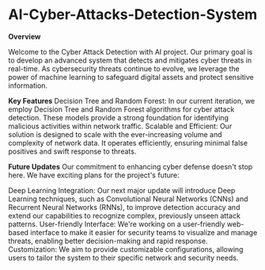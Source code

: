 # AI-Cyber-Attacks-Detection-System

**Overview**

Welcome to the Cyber Attack Detection with AI project. Our primary goal is to develop an advanced system that detects and mitigates cyber threats in real-time. As cybersecurity threats continue to evolve, we leverage the power of machine learning to safeguard digital assets and protect sensitive information.

**Key Features**
Decision Tree and Random Forest: In our current iteration, we employ Decision Tree and Random Forest algorithms for cyber attack detection. These models provide a strong foundation for identifying malicious activities within network traffic.
Scalable and Efficient: Our solution is designed to scale with the ever-increasing volume and complexity of network data. It operates efficiently, ensuring minimal false positives and swift response to threats.

**Future Updates**
Our commitment to enhancing cyber defense doesn't stop here. We have exciting plans for the project's future:

Deep Learning Integration: Our next major update will introduce Deep Learning techniques, such as Convolutional Neural Networks (CNNs) and Recurrent Neural Networks (RNNs), to improve detection accuracy and extend our capabilities to recognize complex, previously unseen attack patterns.
User-friendly Interface: We're working on a user-friendly web-based interface to make it easier for security teams to visualize and manage threats, enabling better decision-making and rapid response.
Customization: We aim to provide customizable configurations, allowing users to tailor the system to their specific network and security needs.
